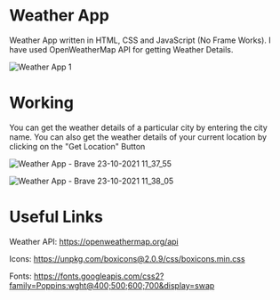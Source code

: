 # Weather App
Weather App written in HTML, CSS and JavaScript (No Frame Works). I have used OpenWeatherMap API for getting Weather Details.

![Weather App 1](https://user-images.githubusercontent.com/83490700/138548079-dbb82569-16f2-47b1-996c-965baa0d426e.png)

# Working
You can get the weather details of a particular city by entering the city name. You can also get the weather details of your current location by clicking on the "Get Location" Button

![Weather App - Brave 23-10-2021 11_37_55](https://user-images.githubusercontent.com/83490700/138548312-94e412ef-0358-4dc9-895a-307ae0dc2d24.png)

![Weather App - Brave 23-10-2021 11_38_05](https://user-images.githubusercontent.com/83490700/138548348-c4860445-5148-46b5-b075-41b346dc752c.png)

# Useful Links

Weather API: https://openweathermap.org/api

Icons: https://unpkg.com/boxicons@2.0.9/css/boxicons.min.css

Fonts: https://fonts.googleapis.com/css2?family=Poppins:wght@400;500;600;700&display=swap



